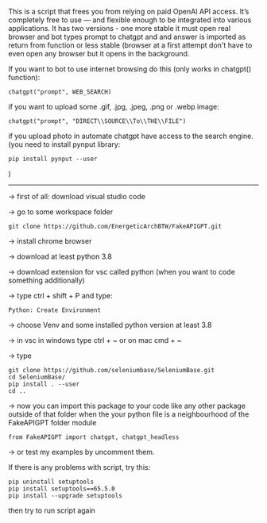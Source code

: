 This is a script that frees you from relying on paid OpenAI API access.
It’s completely free to use — and flexible enough to be integrated into
various applications. It has two versions - one more stable it must
open real browser and bot types prompt to chatgpt and and answer is
imported as return from function or less stable (browser at a first
attempt don't have to even open any browser but it opens in the
background.

If you want to bot to use internet browsing do this (only works in chatgpt() function):
```
chatgpt("prompt", WEB_SEARCH)
```

if you want to upload some .gif, .jpg, .jpeg, .png or .webp image:
```
chatgpt("prompt", "DIRECT\\SOURCE\\To\\THE\\FILE")
```

if you upload photo in automate chatgpt have access to the search engine.
(you need to install pynput library:
```
pip install pynput --user
```
)

---

-> first of all: download visual studio code

-> go to some workspace folder
```
git clone https://github.com/EnergeticArchBTW/FakeAPIGPT.git
```
-> install chrome browser

-> download at least python 3.8

-> download extension for vsc called python (when you want to code something additionally)

-> type ctrl + shift + P and type:
```
Python: Create Environment
```
-> choose Venv and some installed python version at least 3.8

-> in vsc in windows type ctrl + ~ or on mac cmd + ~

-> type
```
git clone https://github.com/seleniumbase/SeleniumBase.git
cd SeleniumBase/
pip install . --user
cd ..
```
-> now you can import this package to your code like any other package
outside of that folder when the your python file is a neighbourhood
of the FakeAPIGPT folder module
```
from FakeAPIGPT import chatgpt, chatgpt_headless
```
-> or test my examples by uncomment them.

If there is any problems with script, try this:
```
pip uninstall setuptools
pip install setuptools==65.5.0
pip install --upgrade setuptools
```
then try to run script again